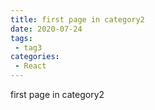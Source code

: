 ```yaml
---
title: first page in category2
date: 2020-07-24
tags:
 - tag3
categories: 
 - React
---
```


first page in category2